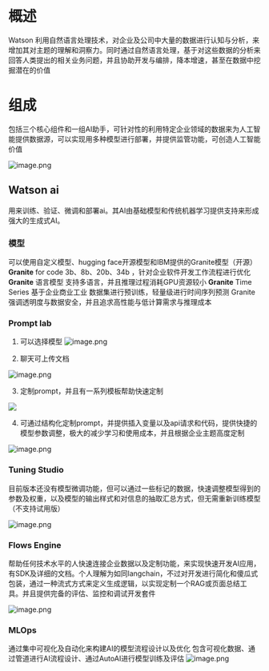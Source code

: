 # 概述
Watson 利用自然语言处理技术，对企业及公司中大量的数据进行认知与分析，来增加其对主题的理解和洞察力。同时通过自然语言处理，基于对这些数据的分析来回答人类提出的相关业务问题，并且协助开发与编排，降本增速，甚至在数据中挖掘潜在的价值

# 组成
包括三个核心组件和一组AI助手，可针对性的利用特定企业领域的数据来为人工智能提供数据源，可以实现用多种模型进行部署，并提供监管功能，可创造人工智能价值

![image.png](https://s2.loli.net/2024/09/06/quZigATL3FBxIWP.png)

## Watson ai
用来训练、验证、微调和部署ai。其AI由基础模型和传统机器学习提供支持来形成强大的生成式AI。
### 模型
可以使用自定义模型、hugging face开源模型和IBM提供的Granite模型（开源）
**Granite** for code 3b、8b、20b、34b ，针对企业软件开发工作流程进行优化
**Granite** 语言模型 支持多语言，并且推理过程消耗GPU资源较小
**Granite** Time Series 基于企业商业工业 数据集进行预训练，轻量级进行时间序列预测
Granite 强调透明度与数据安全，并且追求高性能与低计算需求与推理成本
### Prompt lab
1. 可以选择模型
![image.png](https://s2.loli.net/2024/09/06/87BT4tEIpCGklev.png)

2. 聊天可上传文档

![image.png](https://s2.loli.net/2024/09/06/qLCh1Fd2vRriEps.png)

3. 定制prompt，并且有一系列模板帮助快速定制

![](https://s2.loli.net/2024/09/06/ViKtmeFA1gJaDPn.png)

4. 可通过结构化定制prompt，并提供插入变量以及api请求和代码，提供快捷的模型参数调整，极大的减少学习和使用成本，并且根据企业主题高度定制

![image.png](https://s2.loli.net/2024/09/06/VwtsM69zAO8gUyr.png)

### Tuning Studio

目前版本还没有模型微调功能，但可以通过一些标记的数据，快速调整模型得到的参数及权重，以及模型的输出样式和对信息的抽取汇总方式，但无需重新训练模型（不支持试用版）

![image.png](https://s2.loli.net/2024/09/06/OcHGQBL3P6smoR1.png)

### Flows Engine

帮助任何技术水平的人快速连接企业数据以及定制功能，来实现快速开发AI应用，有SDK及详细的文档。个人理解为如同langchain，不过对开发进行简化和傻瓜式包装，通过一种流式方式来定义生成逻辑，以实现定制一个RAG或页面总结工具。并且提供完备的评估、监控和调试开发套件

![image.png](https://s2.loli.net/2024/09/06/W2fjLKeidsG9DUY.png)

### MLOps
通过集中可视化及自动化来构建AI的模型流程设计以及优化
包含可视化数据、通过管道进行AI流程设计、通过AutoAI进行模型训练及评估
![image.png](https://s2.loli.net/2024/09/06/hKE1fCLypW4ai6l.png)